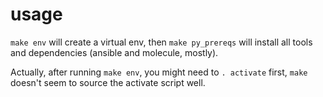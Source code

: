 
# usage

`make env` will create a virtual env, then
`make py_prereqs` will install all tools and dependencies
(ansible and molecule, mostly).

Actually, after running `make env`, you might need to `. activate`
first, `make` doesn't seem to source the activate script well.




